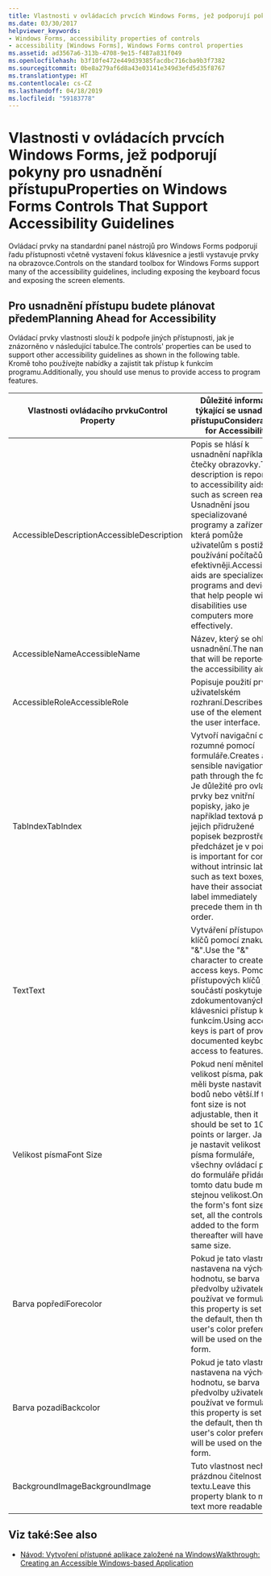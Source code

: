 ```yaml
---
title: Vlastnosti v ovládacích prvcích Windows Forms, jež podporují pokyny pro usnadnění přístupu
ms.date: 03/30/2017
helpviewer_keywords:
- Windows Forms, accessibility properties of controls
- accessibility [Windows Forms], Windows Forms control properties
ms.assetid: ad3567a6-313b-4708-9e15-f487a831f049
ms.openlocfilehash: b3f10fe472e449d39385facdbc716cba9b3f7382
ms.sourcegitcommit: 0be8a279af6d8a43e03141e349d3efd5d35f8767
ms.translationtype: HT
ms.contentlocale: cs-CZ
ms.lasthandoff: 04/18/2019
ms.locfileid: "59183778"
---
```

# <a name="properties-on-windows-forms-controls-that-support-accessibility-guidelines"></a><span data-ttu-id="16a5a-102">Vlastnosti v ovládacích prvcích Windows Forms, jež podporují pokyny pro usnadnění přístupu</span><span class="sxs-lookup"><span data-stu-id="16a5a-102">Properties on Windows Forms Controls That Support Accessibility Guidelines</span></span>
<span data-ttu-id="16a5a-103">Ovládací prvky na standardní panel nástrojů pro Windows Forms podporují řadu přístupnosti včetně vystavení fokus klávesnice a jestli vystavuje prvky na obrazovce.</span><span class="sxs-lookup"><span data-stu-id="16a5a-103">Controls on the standard toolbox for Windows Forms support many of the accessibility guidelines, including exposing the keyboard focus and exposing the screen elements.</span></span>  
  
## <a name="planning-ahead-for-accessibility"></a><span data-ttu-id="16a5a-104">Pro usnadnění přístupu budete plánovat předem</span><span class="sxs-lookup"><span data-stu-id="16a5a-104">Planning Ahead for Accessibility</span></span>  
 <span data-ttu-id="16a5a-105">Ovládací prvky vlastnosti slouží k podpoře jiných přístupnosti, jak je znázorněno v následující tabulce.</span><span class="sxs-lookup"><span data-stu-id="16a5a-105">The controls' properties can be used to support other accessibility guidelines as shown in the following table.</span></span> <span data-ttu-id="16a5a-106">Kromě toho používejte nabídky a zajistit tak přístup k funkcím programu.</span><span class="sxs-lookup"><span data-stu-id="16a5a-106">Additionally, you should use menus to provide access to program features.</span></span>  
  
|<span data-ttu-id="16a5a-107">Vlastnosti ovládacího prvku</span><span class="sxs-lookup"><span data-stu-id="16a5a-107">Control Property</span></span>|<span data-ttu-id="16a5a-108">Důležité informace týkající se usnadnění přístupu</span><span class="sxs-lookup"><span data-stu-id="16a5a-108">Considerations for Accessibility</span></span>|  
|----------------------|--------------------------------------|  
|<span data-ttu-id="16a5a-109">AccessibleDescription</span><span class="sxs-lookup"><span data-stu-id="16a5a-109">AccessibleDescription</span></span>|<span data-ttu-id="16a5a-110">Popis se hlásí k usnadnění například čtečky obrazovky.</span><span class="sxs-lookup"><span data-stu-id="16a5a-110">The description is reported to accessibility aids such as screen readers.</span></span> <span data-ttu-id="16a5a-111">Usnadnění jsou specializované programy a zařízení, která pomůže uživatelům s postižením používání počítačů efektivněji.</span><span class="sxs-lookup"><span data-stu-id="16a5a-111">Accessibility aids are specialized programs and devices that help people with disabilities use computers more effectively.</span></span>|  
|<span data-ttu-id="16a5a-112">AccessibleName</span><span class="sxs-lookup"><span data-stu-id="16a5a-112">AccessibleName</span></span>|<span data-ttu-id="16a5a-113">Název, který se ohlásí usnadnění.</span><span class="sxs-lookup"><span data-stu-id="16a5a-113">The name that will be reported to the accessibility aids.</span></span>|  
|<span data-ttu-id="16a5a-114">AccessibleRole</span><span class="sxs-lookup"><span data-stu-id="16a5a-114">AccessibleRole</span></span>|<span data-ttu-id="16a5a-115">Popisuje použití prvku v uživatelském rozhraní.</span><span class="sxs-lookup"><span data-stu-id="16a5a-115">Describes the use of the element in the user interface.</span></span>|  
|<span data-ttu-id="16a5a-116">TabIndex</span><span class="sxs-lookup"><span data-stu-id="16a5a-116">TabIndex</span></span>|<span data-ttu-id="16a5a-117">Vytvoří navigační cestu rozumné pomocí formuláře.</span><span class="sxs-lookup"><span data-stu-id="16a5a-117">Creates a sensible navigational path through the form.</span></span> <span data-ttu-id="16a5a-118">Je důležité pro ovládací prvky bez vnitřní popisky, jako je například textová pole, jejich přidružené popisek bezprostředně předcházet je v pořadí.</span><span class="sxs-lookup"><span data-stu-id="16a5a-118">It is important for controls without intrinsic labels, such as text boxes, to have their associated label immediately precede them in the tab order.</span></span>|  
|<span data-ttu-id="16a5a-119">Text</span><span class="sxs-lookup"><span data-stu-id="16a5a-119">Text</span></span>|<span data-ttu-id="16a5a-120">Vytváření přístupových klíčů pomocí znaku "&".</span><span class="sxs-lookup"><span data-stu-id="16a5a-120">Use the "&" character to create access keys.</span></span> <span data-ttu-id="16a5a-121">Pomocí přístupových klíčů je součástí poskytuje zdokumentovaných klávesnici přístup k funkcím.</span><span class="sxs-lookup"><span data-stu-id="16a5a-121">Using access keys is part of providing documented keyboard access to features.</span></span>|  
|<span data-ttu-id="16a5a-122">Velikost písma</span><span class="sxs-lookup"><span data-stu-id="16a5a-122">Font Size</span></span>|<span data-ttu-id="16a5a-123">Pokud není měnitelné velikost písma, pak ho měli byste nastavit 10 bodů nebo větší.</span><span class="sxs-lookup"><span data-stu-id="16a5a-123">If the font size is not adjustable, then it should be set to 10 points or larger.</span></span> <span data-ttu-id="16a5a-124">Jakmile je nastavit velikost písma formuláře, všechny ovládací prvky do formuláře přidán po tomto datu bude mít stejnou velikost.</span><span class="sxs-lookup"><span data-stu-id="16a5a-124">Once the form's font size is set, all the controls added to the form thereafter will have the same size.</span></span>|  
|<span data-ttu-id="16a5a-125">Barva popředí</span><span class="sxs-lookup"><span data-stu-id="16a5a-125">Forecolor</span></span>|<span data-ttu-id="16a5a-126">Pokud je tato vlastnost nastavena na výchozí hodnotu, se barva předvolby uživatele používat ve formuláři.</span><span class="sxs-lookup"><span data-stu-id="16a5a-126">If this property is set to the default, then the user's color preferences will be used on the form.</span></span>|  
|<span data-ttu-id="16a5a-127">Barva pozadí</span><span class="sxs-lookup"><span data-stu-id="16a5a-127">Backcolor</span></span>|<span data-ttu-id="16a5a-128">Pokud je tato vlastnost nastavena na výchozí hodnotu, se barva předvolby uživatele používat ve formuláři.</span><span class="sxs-lookup"><span data-stu-id="16a5a-128">If this property is set to the default, then the user's color preferences will be used on the form.</span></span>|  
|<span data-ttu-id="16a5a-129">BackgroundImage</span><span class="sxs-lookup"><span data-stu-id="16a5a-129">BackgroundImage</span></span>|<span data-ttu-id="16a5a-130">Tuto vlastnost nechte prázdnou čitelnost textu.</span><span class="sxs-lookup"><span data-stu-id="16a5a-130">Leave this property blank to make text more readable.</span></span>|  
  
## <a name="see-also"></a><span data-ttu-id="16a5a-131">Viz také:</span><span class="sxs-lookup"><span data-stu-id="16a5a-131">See also</span></span>

- [<span data-ttu-id="16a5a-132">Návod: Vytvoření přístupné aplikace založené na Windows</span><span class="sxs-lookup"><span data-stu-id="16a5a-132">Walkthrough: Creating an Accessible Windows-based Application</span></span>](walkthrough-creating-an-accessible-windows-based-application.md)
